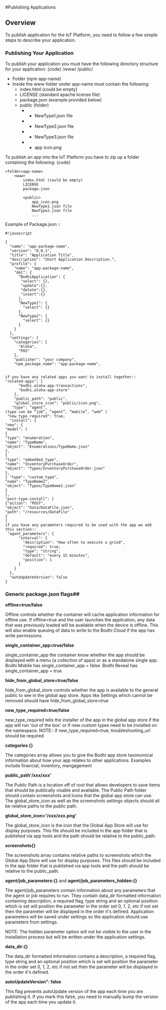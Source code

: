 #Publishing Applications 

## Overview

To publish application for the IoT Platform, you need to follow a few simple steps to describe your application.  
### Publishing Your Application
To publish your application you must have the following directory structure for your application:
{code}
	<app-name>
		/www/
		    /public/

* Folder (npm app-name)
* Inside the www folder under app-name must contain the following:
	* index.html (could be empty)
	* LICENSE (standard apache license file)
	* package.json (example provided below) 
	* public (folder) 
		*  - NewType1.json file
		*  - NewType2.json file
		*  - NewType3.json file
		*  - app icon.png

To publish an app into the IoT Platform you have to zip up a folder containing the following:
{code}

	<folder=app-name>
		<www>
			index.html (could be empty)
			LICENSE
			package.json
			
			<public>
				app_icon.png
				NewType1.json file
				NewType2.json file
				...

Example of Package.json :: 

```
#!javascript

{
  "name": "app-package-name",
  "version": "0.0.1",
  "title": "Application Title",
  "description": "Short Application Description.",
  "profile": {
    "name": "app-package-name",
    "dml": {
      “BodhiApplication": {
       "select": {},
       "update":{},
       "delete":{},
       "insert":{}
      },
      "NewType1": {
        "select": {}
      },
      "NewType2": {
        "select": {}
      }
    }
  },
  "settings": {
    "categories": [
      "Aloha",
      "POS"
    ],
    "publisher": "your company",
    "npm_package_name": "app-package-name",
    

if you have any related apps you want to install together::
"related-apps": [
      "bodhi.aloha-app-transactions",
      "bodhi.aloha-app-store"
    ],
    "public_path": "public",
    "global_store_icon": "public/icon.png",
   "type": "agent",    
(type can be “job”, “agent”, “mobile”, “web” )   
 "new_type_required": true,
  "install": {
"new": {
"model": [
{
"type": "enumeration",
"name": "TypeName",
"object": "Enumerations/TypeName.json"
},
{
"type": "embedded_type",
"name": "InventoryPurchaseOrder",
"object": "Types/InventoryPurchaseOrder.json"
},
{ "type": "custom_type",
"name": "TypeName2",
"object": "Types/TypeName2.json"
}
],
"post-type-install": [
{"action": "POST",
"object": "Data/DataFile.json",
"path": "/resources/DataFile"
}
]
if you have any parameters required to be used with the app we add this section:: 
 "agent_parameters": {
      "interval": {
        "description": "How often to execute a grind",
        "required": true,
        "type": "string",
        "default": "every 15 minutes",
        "position": 1
      }
    }
  },
  "autoUpdateVersion": false
}

```

### Generic package.json flags## 

**offline=true/false**  

Offline controls whether the container will cache application information for offline use. If offline=true and the user launches the application, any data that was previously loaded will be available when the device is offline. This will also enable queuing of data to write to the Bodhi Cloud if the app has write permissions.

**single_container_app=true/false**  

single_container_app the container know whether the app should be displayed with a menu (a collection of apps) or as a standalone single app.
Bodhi Mobile has single_container_app = false. Bodhi Reveal has single_container_app = true

**hide_from_global_store=true/false**  

hide_from_global_store controls whether the app is available to the general public to see in the global app store. Apps like Settings which cannot be removed should have hide_from_global_store=true

**new_type_required=true/false**  

new_type_required tells the installer of the app in the global app store if the app will run 'out of the box' or if new custom types need to be installed on the namespace.
NOTE:: if new_type_required=true, troubleshooting_url should be required

**categories {}**  

The categories array allows you to give the Bodhi app store taxonomical information about how your app relates to other applications. 
Examples include financial, inventory, mangagement

**public_path'/xxx/xxx'** 

The Public Path is a location off of root that allows developers to save items that should be publically visable and available. The Public Path folder should contain screenshots and Icons that the global app store can use. The global_store_icon as well as the screenshots settings objects should all be relative paths to the public path.

**global_store_icon='/xxx/xxx.png'**  

The global_store_icon is the icon that the Global App Store will use for display purposes. This file should be included in the app folder that is published via app tools and the path should be relative to the public_path.

**screenshots{}** 

The screenshots array contains relative paths to screenshots which the Global App Store will use for display purposes. This files should be included in the app folder that is published via app tools and the path should be relative to the public_path.

**agent/job_parameters:{}** and **agent/job_parameters_hidden:{}**

The agent/job_parameters contain information about any parameters that the agent or job requires to run.  They contain data_dir formatted information containing description, a required flag, type string and an optional position which is set will position the parameter in the order set 0, 1, 2, etc if not set then the parameter will be displayed in the order it's defined. Application parameters will be saved under settings so the application should use parameters from settings.

NOTE: The hidden parameter option will not be visible to the user in the installation process but will be written under the application settings.

**data_dir:{}**

The data_dir formatted information contains a description, a required flag, type string and an optional position which is set will position the parameter in the order set 0, 1, 2, etc if not set then the parameter will be displayed in the order it's defined.

**autoUpdateVersion": false**

This flag prevents autoUpdate version of the app each time you are publishing it.  If you mark this false, you need to manually bump the version of the app each time you update it.  

